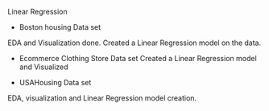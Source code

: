 Linear Regression

- Boston housing Data set

EDA and Visualization done.
Created a Linear Regression model on the data.



- Ecommerce Clothing Store Data set
Created a Linear Regression model and Visualized

- USAHousing Data set

EDA, visualization and Linear Regression model creation.


